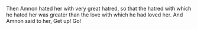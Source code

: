 Then Amnon hated her with very great hatred, so that the hatred with which he hated her was greater than the love with which he had loved her. And Amnon said to her, Get up! Go!

